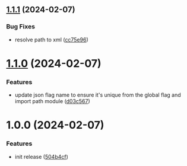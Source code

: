 ## [1.1.1](https://github.com/mcarvin8/apex-code-coverage-transformer/compare/v1.1.0...v1.1.1) (2024-02-07)

### Bug Fixes

- resolve path to xml ([cc75e96](https://github.com/mcarvin8/apex-code-coverage-transformer/commit/cc75e96ef26120f86cff8588256e4f55e79d5473))

# [1.1.0](https://github.com/mcarvin8/apex-code-coverage-transformer/compare/v1.0.0...v1.1.0) (2024-02-07)

### Features

- update json flag name to ensure it's unique from the global flag and import path module ([d03c567](https://github.com/mcarvin8/apex-code-coverage-transformer/commit/d03c567a7549e5ada291d82525c78e19a1b8fcba))

# 1.0.0 (2024-02-07)

### Features

- init release ([504b4cf](https://github.com/mcarvin8/apex-code-coverage-transformer/commit/504b4cfb028fc14241b892e1cc872adadec736d7))
